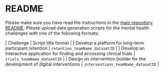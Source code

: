 # README

Please make sure you have read the instructions in the [main repository README](../README.md).
Please upload data generation scripts for the mental health challenges with one of the following formats:

| Challenge | Script title format |
| Develop a platform for long-term participant retention | `retention_teamName_datasetID` |
| Develop an interactive application for finding and accessing clinical trials | `trials_teamName_datasetID` |
| Design an intervention builder for the development of digital interventions | `interventions_teamName_datasetID` |